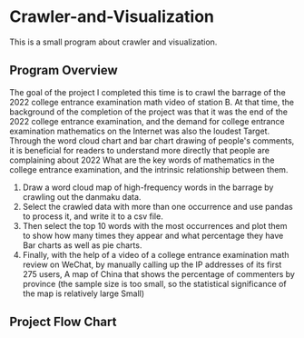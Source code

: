 # Crawler-and-Visualization

This is a small program about crawler and visualization.

## Program Overview

The goal of the project I completed this time is to crawl the barrage of the 2022 college entrance examination math video of station B. At that time, the background of the completion of the project was that it was the end of the 2022 college entrance examination, and the demand for college entrance examination mathematics on the Internet was also the loudest
Target. Through the word cloud chart and bar chart drawing of people's comments, it is beneficial for readers to understand more directly that people are complaining about 2022
What are the key words of mathematics in the college entrance examination, and the intrinsic relationship between them.
1. Draw a word cloud map of high-frequency words in the barrage by crawling out the danmaku data.
2. Select the crawled data with more than one occurrence and use pandas to process it, and write it to a csv file.
3. Then select the top 10 words with the most occurrences and plot them to show how many times they appear and what percentage they have
Bar charts as well as pie charts.
4. Finally, with the help of a video of a college entrance examination math review on WeChat, by manually calling up the IP addresses of its first 275 users,
A map of China that shows the percentage of commenters by province (the sample size is too small, so the statistical significance of the map is relatively large
Small)

##  Project Flow Chart
